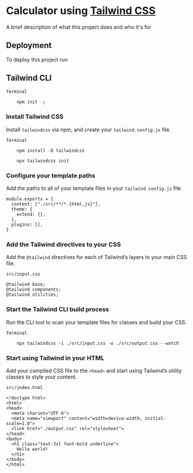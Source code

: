 
# Calculator using [Tailwind CSS](https://tailwindcss.com/)


A brief description of what this project does and who it's for


## Deployment

To deploy this project run

## Tailwind CLI

`Terminal`
```bash
    npm init -y
```
### Install Tailwind CSS

Install `tailwindcss` via npm, and create your `tailwind.config.js` file.

`Terminal`
```
    npm install -D tailwindcss
```

```
    npx tailwindcss init
```

### Configure your template paths

Add the paths to all of your template files in your `tailwind.config.js` file.

```
module.exports = {
  content: ["./src/**/*.{html,js}"],
  theme: {
    extend: {},
  },
  plugins: [],
}
```
### Add the Tailwind directives to your CSS

Add the `@tailwind` directives for each of Tailwind’s layers to your main CSS file.

`src/input.css`
```
@tailwind base;
@tailwind components;
@tailwind utilities;
```

### Start the Tailwind CLI build process

Run the CLI tool to scan your template files for classes and build your CSS.

`Terminal`
```
    npx tailwindcss -i ./src/input.css -o ./src/output.css --watch
```

### Start using Tailwind in your HTML

Add your compiled CSS file to the `<head>` and start using Tailwind’s utility classes to style your content.

`src/index.html`
```
<!doctype html>
<html>
<head>
  <meta charset="UTF-8">
  <meta name="viewport" content="width=device-width, initial-scale=1.0">
  <link href="./output.css" rel="stylesheet">
</head>
<body>
  <h1 class="text-3xl font-bold underline">
    Hello world!
  </h1>
</body>
</html>
```